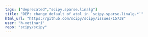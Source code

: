 ```yaml
---
tags: ["deprecated","scipy.sparse.linalg"]
title: "DEP: change default of atol in `scipy.sparse.linalg.*`"
html_url: "https://github.com/scipy/scipy/issues/15738"
user: "h-vetinari"
repo: "scipy/scipy"
---
```


